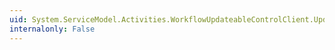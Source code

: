 ```yaml
---
uid: System.ServiceModel.Activities.WorkflowUpdateableControlClient.Update(System.Guid,System.Activities.WorkflowIdentity)
internalonly: False
---
```

